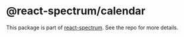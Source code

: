 # @react-spectrum/calendar

This package is part of [react-spectrum](https://gitlab.com/watheia/spectrum). See the repo for more details.
